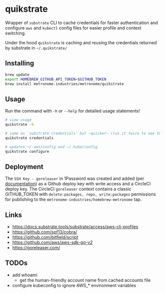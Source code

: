 # quikstrate

Wrapper of `substrate` CLI to cache credentials for faster authentication and configure `aws` and `kubectl` config files for easier profile and context switching.

Under the hood `quikstrate` is caching and reusing the credentials returned by substrate in `~/.quikstrate/`

## Installing

```bash
brew update
export HOMEBREW_GITHUB_API_TOKEN=$GITHUB_TOKEN
brew install metronome-industries/metronome/quikstrate
```

## Usage

Run the command with `-h` or `--help` for detailed usage statements!

```bash
# view usage
quikstrate -h

# same as `substrate credentials` but ~quicker~ (run it twice to see the difference)
quikstrate credentials

# updates ~/.aws/config and ~/.kube/config
quikstrate configure
```

## Deployment

The `SSH Key - goreleaser` in 1Password was created and added (per [documentation](https://circleci.com/docs/github-integration/#create-additional-github-ssh-keys)) as a Github deploy key with write access and a CircleCI deploy key.  The CircleCI `goreleaser` context contains a classic GITHUB_TOKEN with `delete:packages, repo, write:packages` permissions
for publishing to the `metronome-industries/homebrew-metronome` tap.

## Links

* <https://docs.substrate.tools/substrate/access/aws-cli-profiles>
* <https://github.com/spf13/cobra/>
* <https://github.com/bitfield/script>
* <https://github.com/aws/aws-sdk-go-v2>
* <https://goreleaser.com/>

## TODOs

* add whoami
  * get the human-friendly account name from cached accounts file
* configure kubeconfig to ignore AWS_* environment variables
